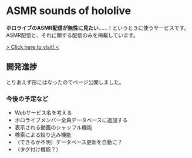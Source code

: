 # ASMR sounds of hololive
**ホロライブのASMR配信が無性に見たい**……！というときに使うサービスです。  
ASMR配信と、それに類する配信のみを掲載しています。

[> Click here to visit! <](https://3kanalpha.github.io/hololive-asmr/)

## 開発進捗
とりあえず形にはなったのでページ公開しました。

### 今後の予定など
* Webサービス名を考える
* ホロライブメンバー全員データベースに追加する
* 表示される動画のシャッフル機能
* 検索による絞り込み機能
* （できるか不明）データベース更新を自動に？
* （タグ付け機能？）
